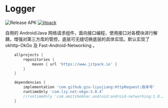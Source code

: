 # Logger

![Release APK](https://github.com/gzu-liyujiang/HttpRequest/workflows/Release%20APK/badge.svg)
[![jitpack](https://jitpack.io/v/gzu-liyujiang/HttpRequest.svg)](https://jitpack.io/#gzu-liyujiang/HttpRequest)

自用的 Android/Java 网络请求组件，面向接口编程，使用接口对各模块进行解耦，增强对第三方库的管控，底层可无缝切换底层的具体实现。默认实现了 okhttp-OkGo 及 Fast-Android-Networking 。


```groovy
    allprojects {
        repositories {
            maven { url 'https://www.jitpack.io' }
        }
    }
```

```groovy
    dependencies {
        implementation 'com.github.gzu-liyujiang:HttpRequest:版本号'
        runtimeOnly 'com.lzy.net:okgo:3.0.4'
        //runtimeOnly 'com.amitshekhar.android:android-networking:1.0.2'
    }
```
